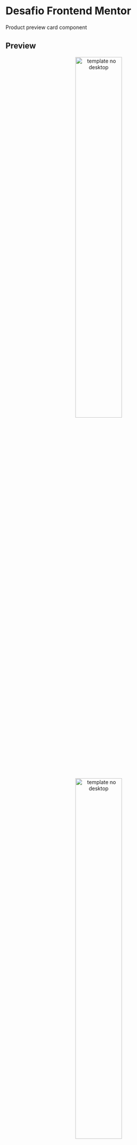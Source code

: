 # Desafio Frontend Mentor
Product preview card component

## Preview
<div align="center">
<img width="50%" src="./images/desktoptemplate.jpg" alt="template no desktop">
<img width="50%" src="./images/mobiletemplate.jpg" alt="template no desktop">
</div>

## Tecnologias
- HTML
- CSS 
- Lib AOS Animation

### [Acesse o GitHub Pages!](https://eduardotavares48.github.io/product_card_frontend_mentor)

### Contato 
https://www.linkedin.com/in/eduardo-tavaress/